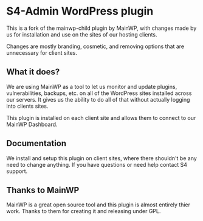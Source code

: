 # S4-Admin WordPress plugin

This is a fork of the mainwp-child plugin by MainWP, with changes made by us for installation and use on the sites of our hosting clients.

Changes are mostly branding, cosmetic, and removing options that are unnecessary for client sites.

## What it does?

We are using MainWP as a tool to let us monitor and update plugins, vulnerabilities, backups, etc. on all of the WordPress sites installed across our servers. It gives us the ability to do all of that without actually logging into clients sites.

This plugin is installed on each client site and allows them to connect to our MainWP Dashboard.

## Documentation

We install and setup this plugin on client sites, where there shouldn't be any need to change anything. If you have questions or need help contact S4 support. 

## Thanks to MainWP

MainWP is a great open source tool and this plugin is almost entirely thier work. Thanks to them for creating it and releasing under GPL. 
